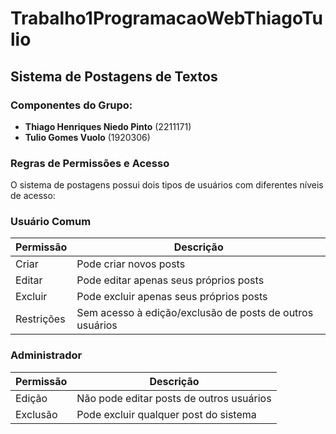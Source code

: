 # Trabalho1ProgramacaoWebThiagoTulio

## Sistema de Postagens de Textos

### Componentes do Grupo: 
- **Thiago Henriques Niedo Pinto** (2211171)
- **Tulio Gomes Vuolo** (1920306)

### Regras de Permissões e Acesso

O sistema de postagens possui dois tipos de usuários com diferentes níveis de acesso:

### Usuário Comum
| Permissão | Descrição |
|-----------|-----------|
| Criar | Pode criar novos posts |
| Editar | Pode editar apenas seus próprios posts |
| Excluir | Pode excluir apenas seus próprios posts |
| Restrições | Sem acesso à edição/exclusão de posts de outros usuários |

### Administrador
| Permissão | Descrição |
|-----------|-----------|
| Edição | Não pode editar posts de outros usuários |
| Exclusão | Pode excluir qualquer post do sistema |